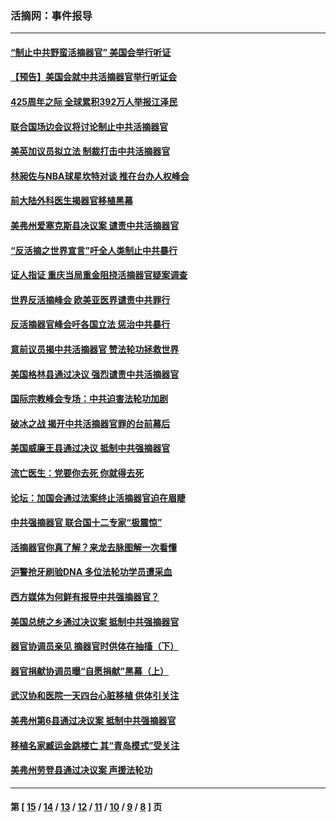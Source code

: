 ### 活摘网：事件报导
---
#### [“制止中共野蛮活摘器官” 美国会举行听证](../../pages/nf5877/n13735831.md?05280430) 
#### [【预告】美国会就中共活摘器官举行听证会](../../pages/nf5877/n13732843.md?05280430) 
#### [425周年之际 全球累积392万人举报江泽民](../../pages/nf5877/n13719232.md?05280430) 
#### [联合国场边会议将讨论制止中共活摘器官](../../pages/nf5877/n13656361.md?05280430) 
#### [美英加议员拟立法 制裁打击中共活摘器官](../../pages/nf5877/n13430251.md?05280430) 
#### [林昶佐与NBA球星坎特对谈 推在台办人权峰会](../../pages/nf5877/n13414467.md?05280430) 
#### [前大陆外科医生揭器官移植黑幕](../../pages/nf5877/n13401416.md?05280430) 
#### [美弗州爱塞克斯县决议案 谴责中共活摘器官](../../pages/nf5877/n13320919.md?05280430) 
#### [“反活摘之世界宣言”吁全人类制止中共暴行](../../pages/nf5877/n13259730.md?05280430) 
#### [证人指证 重庆当局重金阻挠活摘器官疑案调查](../../pages/nf5877/n13259127.md?05280430) 
#### [世界反活摘峰会 欧美亚医界谴责中共罪行](../../pages/nf5877/n13253550.md?05280430) 
#### [反活摘器官峰会吁各国立法 惩治中共暴行](../../pages/nf5877/n13245052.md?05280430) 
#### [意前议员揭中共活摘器官 赞法轮功拯救世界](../../pages/nf5877/n13203445.md?05280430) 
#### [美国格林县通过决议 强烈谴责中共活摘器官](../../pages/nf5877/n13119367.md?05280430) 
#### [国际宗教峰会专场：中共迫害法轮功加剧](../../pages/nf5877/n13088279.md?05280430) 
#### [破冰之战 揭开中共活摘器官罪的台前幕后](../../pages/nf5877/n13082457.md?05280430) 
#### [美国威廉王县通过决议 抵制中共强摘器官](../../pages/nf5877/n13056521.md?05280430) 
#### [流亡医生：党要你去死 你就得去死](../../pages/nf5877/n13052835.md?05280430) 
#### [论坛：加国会通过法案终止活摘器官迫在眉睫](../../pages/nf5877/n13029839.md?05280430) 
#### [中共强摘器官 联合国十二专家“极震惊”](../../pages/nf5877/n13024313.md?05280430) 
#### [活摘器官你真了解？来龙去脉图解一次看懂](../../pages/nf5877/n13013820.md?05280430) 
#### [沪警抢牙刷验DNA 多位法轮功学员遭采血](../../pages/nf5877/n12969218.md?05280430) 
#### [西方媒体为何鲜有报导中共强摘器官？](../../pages/nf5877/n12932034.md?05280430) 
#### [美国总统之乡通过决议案 抵制中共强摘器官](../../pages/nf5877/n12908242.md?05280430) 
#### [器官协调员亲见 摘器官时供体在抽搐（下）](../../pages/nf5877/n12898622.md?05280430) 
#### [器官捐献协调员曝“自愿捐献”黑幕（上）](../../pages/nf5877/n12878830.md?05280430) 
#### [武汉协和医院一天四台心脏移植 供体引关注](../../pages/nf5877/n12863175.md?05280430) 
#### [美弗州第6县通过决议案 抵制中共强摘器官](../../pages/nf5877/n12805218.md?05280430) 
#### [移植名家臧运金跳楼亡 其“青岛模式”受关注](../../pages/nf5877/n12803746.md?05280430) 
#### [美弗州劳登县通过决议案 声援法轮功](../../pages/nf5877/n12785715.md?05280430) 

---
#### 第 [ [15](./15.md?05280430) / [14](./14.md?05280430) / [13](./13.md?05280430) / [12](./12.md?05280430) / [11](./11.md?05280430) / [10](./10.md?05280430) / [9](./9.md?05280430) / [8](./8.md?05280430) ] 页
